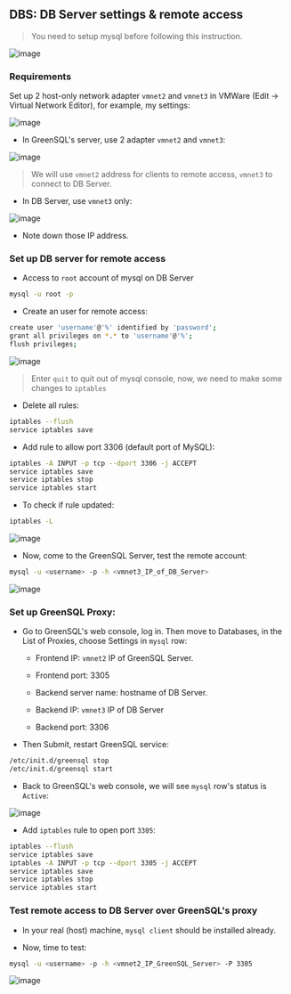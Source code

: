 ## DBS: DB Server settings & remote access

> You need to setup mysql before following this instruction.

![image](https://user-images.githubusercontent.com/82533607/156409016-3ac303d5-04f7-449f-a9d6-0b99175dcb14.png)


### Requirements

Set up 2 host-only network adapter `vmnet2` and `vmnet3` in VMWare (Edit -> Virtual Network Editor), for example, my settings:

![image](https://user-images.githubusercontent.com/82533607/156409162-d593c931-fad3-455b-8a62-8793a5f4925f.png)

* In GreenSQL's server, use 2 adapter `vmnet2` and `vmnet3`:

![image](https://user-images.githubusercontent.com/82533607/156408892-3ef60ef6-8ba3-41dc-b01c-afc7f78a8c7c.png)

> We will use `vmnet2` address for clients to remote access, `vmnet3` to connect to DB Server.

* In DB Server, use `vmnet3` only:

![image](https://user-images.githubusercontent.com/82533607/156382047-9367090d-0035-4c41-bd40-ba1c9ceb366e.png)

* Note down those IP address.

### Set up DB server for remote access

- Access to `root` account of mysql on DB Server

```bash 
mysql -u root -p
```

- Create an user for remote access:

```bash 
create user 'username'@'%' identified by 'password';
grant all privileges on *.* to 'username'@'%';
flush privileges;
```

![image](https://user-images.githubusercontent.com/82533607/156383883-ec0d52da-5f90-40d6-ab6e-daaa44430558.png)

> Enter `quit` to quit out of mysql console, now, we need to make some changes to `iptables`

- Delete all rules:

```bash
iptables --flush
service iptables save
```

- Add rule to allow port 3306 (default port of MySQL):

```bash 
iptables -A INPUT -p tcp --dport 3306 -j ACCEPT
service iptables save
service iptables stop
service iptables start
```

- To check if rule updated:

```bash 
iptables -L
```

![image](https://user-images.githubusercontent.com/82533607/156385263-1f0f7c0f-7f62-41c2-84ae-51cfc18687b8.png)

- Now, come to the GreenSQL Server, test the remote account:

```bash 
mysql -u <username> -p -h <vmnet3_IP_of_DB_Server>
```

![image](https://user-images.githubusercontent.com/82533607/156385909-584b954f-eff4-456c-94d7-005ec850f613.png)

### Set up GreenSQL Proxy:

- Go to GreenSQL's web console, log in. Then move to Databases, in the List of Proxies, choose Settings in `mysql` row:

    - Frontend IP: `vmnet2` IP of GreenSQL Server.

    - Frontend port: 3305

    - Backend server name: hostname of DB Server.

    - Backend IP: `vmnet3` IP of DB Server

    - Backend port: 3306

- Then Submit, restart GreenSQL service:

```bash 
/etc/init.d/greensql stop
/etc/init.d/greensql start
```

- Back to GreenSQL's web console, we will see `mysql` row's status is `Active`:

![image](https://user-images.githubusercontent.com/82533607/156388351-d8dbf3ab-d8d1-48c1-93fb-7aadaf2b3285.png)

- Add `iptables` rule to open port `3305`:

```bash 
iptables --flush
service iptables save
iptables -A INPUT -p tcp --dport 3305 -j ACCEPT
service iptables save
service iptables stop
service iptables start
```

### Test remote access to DB Server over GreenSQL's proxy

- In your real (host) machine, `mysql client` should be installed already.

- Now, time to test:

```bash 
mysql -u <username> -p -h <vmnet2_IP_GreenSQL_Server> -P 3305
```

![image](https://user-images.githubusercontent.com/82533607/156409521-54255299-82bc-4a1b-ab7b-e93e7967409f.png)
